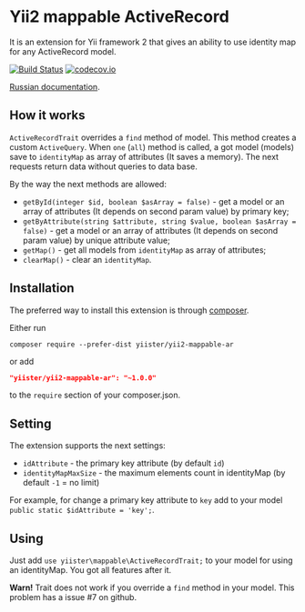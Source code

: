 Yii2 mappable ActiveRecord
==========================

It is an extension for Yii framework 2 that gives an ability to use identity map for any ActiveRecord model.

[![Build Status](https://travis-ci.org/yiister/yii2-mappable-ar.svg?branch=master)](https://travis-ci.org/yiister/yii2-mappable-ar)
[![codecov.io](https://codecov.io/github/yiister/yii2-mappable-ar/coverage.svg?branch=master)](https://codecov.io/github/yiister/yii2-mappable-ar?branch=master)


[Russian documentation](docs/ru).

How it works
------------

`ActiveRecordTrait` overrides a `find` method of model. This method creates a custom `ActiveQuery`. When `one` (`all`) method is called, a got model (models) save to `identityMap` as array of attributes (It saves a memory). The next requests return data without queries to data base.

By the way the next methods are allowed:

- `getById(integer $id, boolean $asArray = false)` - get a model or an array of attributes (It depends on second param value) by primary key;
- `getByAttribute(string $attribute, string $value, boolean $asArray = false)` - get a model or an array of attributes (It depends on second param value) by unique attribute value; 
- `getMap()` - get all models from `identityMap` as array of attributes;
- `clearMap()` - clear an `identityMap`.

Installation
------------

The preferred way to install this extension is through [composer](http://getcomposer.org/download/).

Either run

```
composer require --prefer-dist yiister/yii2-mappable-ar
```

or add

```json
"yiister/yii2-mappable-ar": "~1.0.0"
```

to the `require` section of your composer.json.

Setting
-------

The extension supports the next settings:

- `idAttribute` - the primary key attribute (by default `id`)
- `identityMapMaxSize` - the maximum elements count in identityMap (by default `-1` = no limit)

For example, for change a primary key attribute to `key` add to your model `public static $idAttribute = 'key';`.

Using
-----

Just add `use yiister\mappable\ActiveRecordTrait;` to your model for using an identityMap. You got all features after it.

**Warn!** Trait does not work if you override a `find` method in your model. This problem has a issue #7 on github.